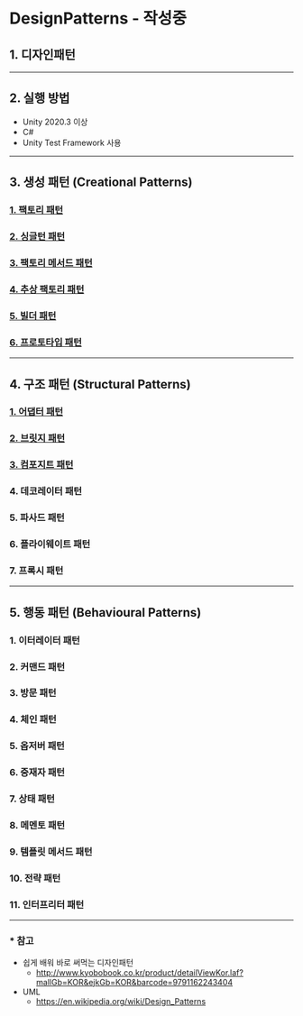 # DesignPatterns - 작성중
## 1. 디자인패턴
***
## 2. 실행 방법
* Unity 2020.3 이상
* C#
* Unity Test Framework 사용 
***
## 3. 생성 패턴 (Creational Patterns)
### [1. 팩토리 패턴](https://github.com/LiztyStalker/DesignPatterns/blob/master/Assets/Docs/FactoryPattern.md)
### [2. 싱글턴 패턴](https://github.com/LiztyStalker/DesignPatterns/blob/master/Assets/Docs/SingletonPattern.md)
### [3. 팩토리 메서드 패턴](https://github.com/LiztyStalker/DesignPatterns/blob/master/Assets/Docs/FactoryMethodPattern.md)
### [4. 추상 팩토리 패턴](https://github.com/LiztyStalker/DesignPatterns/blob/master/Assets/Docs/AbstractFactoryPattern.md)
### [5. 빌더 패턴](https://github.com/LiztyStalker/DesignPatterns/blob/master/Assets/Docs/BuilderPattern.md)
### [6. 프로토타입 패턴](https://github.com/LiztyStalker/DesignPatterns/blob/master/Assets/Docs/PrototypePattern.md)
***
## 4. 구조 패턴 (Structural Patterns)
### [1. 어댑터 패턴](https://github.com/LiztyStalker/DesignPatterns/blob/master/Assets/Docs/AdapterPattern.md)
### [2. 브릿지 패턴](https://github.com/LiztyStalker/DesignPatterns/blob/master/Assets/Docs/BridgePattern.md)
### [3. 컴포지트 패턴](https://github.com/LiztyStalker/DesignPatterns/blob/master/Assets/Docs/CompositePattern.md)
### 4. 데코레이터 패턴
### 5. 파사드 패턴
### 6. 플라이웨이트 패턴
### 7. 프록시 패턴

***
## 5. 행동 패턴 (Behavioural Patterns)
### 1. 이터레이터 패턴
### 2. 커맨드 패턴
### 3. 방문 패턴
### 4. 체인 패턴
### 5. 옵저버 패턴
### 6. 중재자 패턴
### 7. 상태 패턴
### 8. 메멘토 패턴
### 9. 템플릿 메서드 패턴
### 10. 전략 패턴
### 11. 인터프리터 패턴
***
### * 참고
* 쉽게 배워 바로 써먹는 디자인패턴 
  + http://www.kyobobook.co.kr/product/detailViewKor.laf?mallGb=KOR&ejkGb=KOR&barcode=9791162243404
* UML
  + https://en.wikipedia.org/wiki/Design_Patterns
